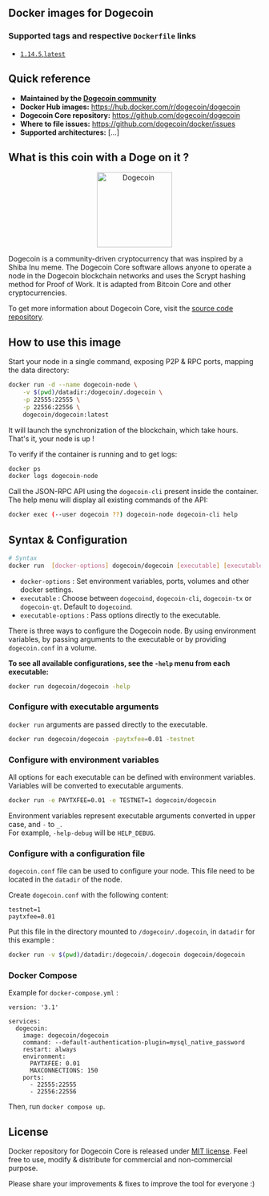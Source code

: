 Docker images for Dogecoin
-------------------

### Supported tags and respective `Dockerfile` links

- [`1.14.5`,`latest`](#)

## Quick reference

- **Maintained by the [Dogecoin community](https://github.com/dogecoin/docker/issues)**
- **Docker Hub images:** https://hub.docker.com/r/dogecoin/dogecoin
- **Dogecoin Core repository:** https://github.com/dogecoin/dogecoin
- **Where to file issues:** https://github.com/dogecoin/docker/issues
- **Supported architectures:** [...]

## What is this coin with a Doge on it ?
<p align="center">
  <img src="https://static.tumblr.com/ppdj5y9/Ae9mxmxtp/300coin.png" alt="Dogecoin" width="150"/>
</p>
Dogecoin is a community-driven cryptocurrency that was inspired by a Shiba Inu meme. The Dogecoin Core software allows anyone to operate a node in the Dogecoin blockchain networks and uses the Scrypt hashing method for Proof of Work. It is adapted from Bitcoin Core and other cryptocurrencies.

To get more information about Dogecoin Core, visit the [source code repository](https://github.com/dogecoin/dogecoin).

## How to use this image

Start your node in a single command, exposing P2P & RPC ports, mapping the data directory:
```bash
docker run -d --name dogecoin-node \
    -v $(pwd)/datadir:/dogecoin/.dogecoin \
    -p 22555:22555 \
    -p 22556:22556 \
    dogecoin/dogecoin:latest
```
It will launch the synchronization of the blockchain, which take hours. That's it, your node is up !

To verify if the container is running and to get logs:
```bash
docker ps
docker logs dogecoin-node
```

Call the JSON-RPC API using the `dogecoin-cli` present inside the container. The help menu will display all existing commands of the API:
```bash
docker exec (--user dogecoin ??) dogecoin-node dogecoin-cli help
```

## Syntax & Configuration

```bash
# Syntax
docker run  [docker-options] dogecoin/dogecoin [executable] [executable-options]
```

+ `docker-options` : Set environment variables, ports, volumes and other docker settings.  
+ `executable` : Choose between `dogecoind`, `dogecoin-cli`, `dogecoin-tx` or `dogecoin-qt`. Default to `dogecoind`.  
+ `executable-options` : Pass options directly to the executable.

There is three ways to configure the Dogecoin node. By using environment variables, by passing arguments to the executable or by providing `dogecoin.conf` in a volume.

**To see all available configurations, see the `-help` menu from each executable:**
```bash
docker run dogecoin/dogecoin -help
```

### Configure with executable arguments

`docker run` arguments are passed directly to the executable.
```bash
docker run dogecoin/dogecoin -paytxfee=0.01 -testnet
```

### Configure with environment variables

All options for each executable can be defined with environment variables. Variables will be converted to executable arguments.

```bash
docker run -e PAYTXFEE=0.01 -e TESTNET=1 dogecoin/dogecoin
```
Environment variables represent executable arguments converted in upper case, and `-` to `_`.  
For example, `-help-debug` will be `HELP_DEBUG`.

### Configure with a configuration file

`dogecoin.conf` file can be used to configure your node. This file need to be located in the `datadir` of the node.

Create `dogecoin.conf` with the following content:
```
testnet=1
paytxfee=0.01
```

Put this file in the directory mounted to `/dogecoin/.dogecoin`, in `datadir` for this example :
```bash
docker run -v $(pwd)/datadir:/dogecoin/.dogecoin dogecoin/dogecoin
```

### Docker Compose

Example for `docker-compose.yml` :
```
version: '3.1'

services:
  dogecoin:
    image: dogecoin/dogecoin
    command: --default-authentication-plugin=mysql_native_password
    restart: always
    environment:
      PAYTXFEE: 0.01
      MAXCONNECTIONS: 150
    ports:
      - 22555:22555
      - 22556:22556
```
Then, run `docker compose up`.

## License

Docker repository for Dogecoin Core is released under [MIT license](https://github.com/dogecoin/docker/blob/main/LICENSE).
Feel free to use, modify & distribute for commercial and non-commercial purpose.

Please share your improvements & fixes to improve the tool for everyone :)
